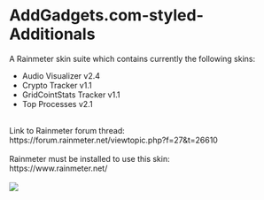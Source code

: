 # AddGadgets.com-styled-Additionals
A Rainmeter skin suite which contains currently the following skins:

<ul>
<li>Audio Visualizer v2.4</li>
<li>Crypto Tracker v1.1</li>
<li>GridCointStats Tracker v1.1</li>
<li>Top Processes v2.1</li>
</ul><br>
Link to Rainmeter forum thread:<br>
https://forum.rainmeter.net/viewtopic.php?f=27&t=26610<br>
<br>
Rainmeter must be installed to use this skin:<br>
https://www.rainmeter.net/<br>
<br>
<img src=https://forum.rainmeter.net/download/file.php?id=14828&mode=view&n=Set.PNG">
